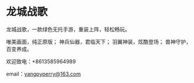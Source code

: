 # 龙城战歌
龙城战歌，一款绿色无托手游，重装上阵，轻松畅玩。

唯美画面，纯正原版；
神兵仙器，君临天下；
羽翼神装，炫酷登场；
兽神守护，百变养成。


欢迎致电：+8613585964989

email：yangpyperry@163.com
